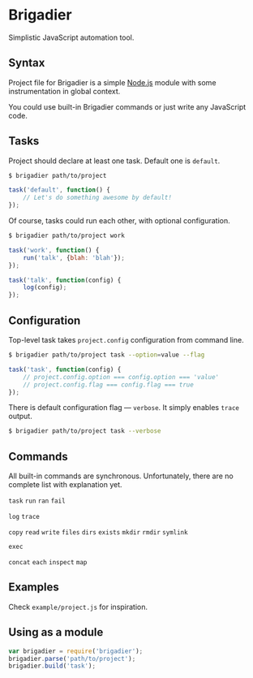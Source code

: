 Brigadier
=========

Simplistic JavaScript automation tool.

Syntax
------

Project file for Brigadier is a simple [Node.js](https://nodejs.org/) module with some instrumentation in global context.

You could use built-in Brigadier commands or just write any JavaScript code.

Tasks
-----

Project should declare at least one task. Default one is `default`.

```sh
$ brigadier path/to/project
```
```js
task('default', function() {
	// Let's do something awesome by default!
});
```

Of course, tasks could run each other, with optional configuration.

```sh
$ brigadier path/to/project work
```
```js
task('work', function() {
	run('talk', {blah: 'blah'});
});

task('talk', function(config) {
	log(config);
});
```

Configuration
-------------

Top-level task takes `project.config` configuration from command line.

```sh
$ brigadier path/to/project task --option=value --flag
```
```js
task('task', function(config) {
	// project.config.option === config.option === 'value'
	// project.config.flag === config.flag === true
});
```

There is default configuration flag — `verbose`. It simply enables `trace` output.

```sh
$ brigadier path/to/project task --verbose
```

Commands
--------

All built-in commands are synchronous.
Unfortunately, there are no complete list with explanation yet.

`task`
`run`
`ran`
`fail`

`log`
`trace`

`copy`
`read`
`write`
`files`
`dirs`
`exists`
`mkdir`
`rmdir`
`symlink`

`exec`

`concat`
`each`
`inspect`
`map`

Examples
--------

Check `example/project.js` for inspiration.

Using as a module
-----------------

```js
var brigadier = require('brigadier');
brigadier.parse('path/to/project');
brigadier.build('task');
```